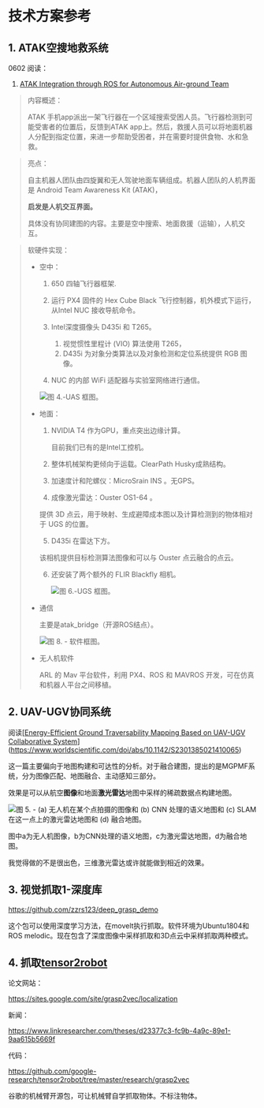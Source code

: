 # 技术方案参考

## 1. ATAK空搜地救系统

0602 阅读：

1.  [ATAK Integration through ROS for Autonomous Air-ground Team](https://ieeexplore.ieee.org/abstract/document/9476676/)

   > 内容概述：
   >
   > ATAK 手机app派出一架飞行器在一个区域搜索受困人员。飞行器检测到可能受害者的位置后，反馈到ATAK app上。然后，救援人员可以将地面机器人分配到指定位置，来进一步帮助受困者，并在需要时提供食物、水和急救。

   > 亮点：
   >
   > 自主机器人团队由四旋翼和无人驾驶地面车辆组成。机器人团队的人机界面是 Android Team Awareness Kit (ATAK)，
   >
   > **启发是人机交互界面。**
   >
   > 具体没有协同建图的内容。主要是空中搜索、地面救援（运输），人机交互。

   > 软硬件实现：
   >
   > - 空中：
   >
   >   1. 650 四轴飞行器框架.
   >
   >   2. 运行 PX4 固件的 Hex Cube Black 飞行控制器，机外模式下运行，从Intel NUC 接收导航命令。
   >
   >   3. Intel深度摄像头 D435i 和 T265。
   >
   >      1. 视觉惯性里程计 (VIO) 算法使用 T265，
   >      2. D435i 为对象分类算法以及对象检测和定位系统提供 RGB 图像。
   >
   >   4.  NUC 的内部 WiFi 适配器与实验室网络进行通信。
   >
   >      ![图 4.-UAS 框图。](https://ieeexplore.ieee.org/mediastore_new/IEEE/content/media/9476247/9476672/9476676/9476676-fig-4-source-small.gif)
   >
   > - 地面：
   >
   >   1. NVIDIA T4 作为GPU，重点突出边缘计算。
   >
   >      目前我们已有的是Intel工控机。
   >
   >   2. 整体机械架构更倾向于运载。ClearPath Husky成熟结构。
   >
   >   3. 加速度计和陀螺仪：MicroSrain INS 。无GPS。
   >
   >   4.  成像激光雷达：Ouster OS1-64 。
   >
   >      提供 3D 点云，用于映射、生成避障成本图以及计算检测到的物体相对于 UGS 的位置。
   >
   >   5.  D435i 在雷达下方。
   >
   >      该相机提供目标检测算法图像和可以与 Ouster 点云融合的点云。
   >
   >   6. 还安装了两个额外的 FLIR Blackfly 相机。
   >
   >      ![图 6.-UGS 框图。](https://ieeexplore.ieee.org/mediastore_new/IEEE/content/media/9476247/9476672/9476676/9476676-fig-6-source-small.gif)
   >
   > - 通信
   >
   >   主要是atak_bridge（开源ROS结点）。
   >
   >   ![图 8. - 软件框图。](https://ieeexplore.ieee.org/mediastore_new/IEEE/content/media/9476247/9476672/9476676/9476676-fig-8-source-small.gif)
   >
   > - 无人机软件
   >
   >   ARL 的 Mav 平台软件，利用 PX4、ROS 和 MAVROS 开发，可在仿真和机器人平台之间移植。

   

## 2. UAV-UGV协同系统

阅读[[Energy-Efficient Ground Traversability Mapping Based on UAV-UGV Collaborative System](https://ieeexplore.ieee.org/abstract/document/9521583/)](https://www.worldscientific.com/doi/abs/10.1142/S2301385021410065)

这一篇主要偏向于地图构建和可达性的分析。对于融合建图，提出的是MGPMF系统，分为图像匹配、地图融合、主动感知三部分。

效果是可以从航空**图像**和地面**激光雷达**地图中采样的稀疏数据点构建地图。

![图 5. - (a) 无人机在某个点拍摄的图像和 (b) CNN 处理的语义地图和 (c) SLAM 在这一点上的激光雷达地图和 (d) 融合地图。](https://ieeexplore.ieee.org/mediastore_new/IEEE/content/media/7511293/9714516/9521583/chen5abcd-3107291-small.gif)

图中a为无人机图像，b为CNN处理的语义地图，c为激光雷达地图，d为融合地图。

我觉得做的不是很出色，三维激光雷达或许就能做到相近的效果。

## 3. 视觉抓取1-深度库

 https://github.com/zzrs123/deep_grasp_demo

这个包可以使用深度学习方法，在movelt执行抓取。软件环境为Ubuntu1804和ROS melodic。现在包含了深度图像中采样抓取和3D点云中采样抓取两种模式。

## 4. 抓取[tensor2robot](https://github.com/google-research/tensor2robot)

论文网站：

https://sites.google.com/site/grasp2vec/localization

新闻：

https://www.linkresearcher.com/theses/d23377c3-fc9b-4a9c-89e1-9aa615b5669f

代码：

https://github.com/google-research/tensor2robot/tree/master/research/grasp2vec

谷歌的机械臂开源包，可让机械臂自学抓取物体。不标注物体。
